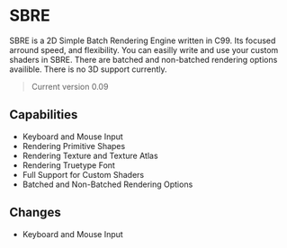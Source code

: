 # SBRE

 SBRE is a 2D Simple Batch Rendering Engine written in C99. Its focused arround speed, and flexibility. 
 You can easilly write and use your custom shaders in SBRE. There are batched and non-batched rendering
 options availible. There is no 3D support currently.

 > Current version 0.09

## Capabilities

- Keyboard and Mouse Input
- Rendering Primitive Shapes
- Rendering Texture and Texture Atlas
- Rendering Truetype Font
- Full Support for Custom Shaders
- Batched and Non-Batched Rendering Options

## Changes

- Keyboard and Mouse Input